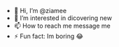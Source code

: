 - 👋 Hi, I’m @ziamee
- 👀 I’m interested in dicovering new
- 📫 How to reach me message me 
- ⚡ Fun fact: Im boring 😂

<!---
ziamee/ziamee is a ✨ special ✨ repository because its `README.md` (this file) appears on your GitHub profile.
You can click the Preview link to take a look at your changes.
--->
